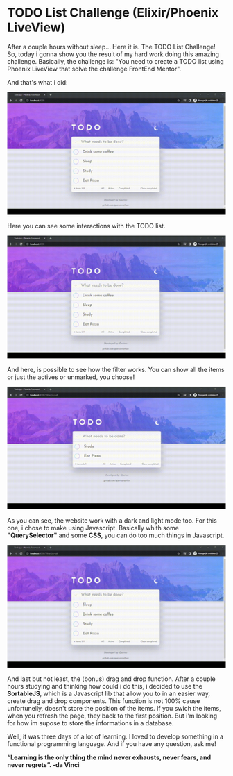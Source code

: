 # TODO List Challenge (Elixir/Phoenix LiveView)

After a couple hours without sleep... Here it is. The TODO List Challenge!
So, today i gonna show you the result of my hard work doing this amazing challenge. Basically, the challenge is: 
"You need to create a TODO list using Phoenix LiveView that solve the challenge FrontEnd Mentor".

And that's what i did:

<img src="/project_working/2022-09-22 04-28-31.gif" />

Here you can see some interactions with the TODO list.

<img src="/project_working/2022-09-22 04-28-48.gif" />

And here, is possible to see how the filter works. You can show all the items or just the actives or unmarked, you choose!

<img src="/project_working/2022-09-22 04-29-09.gif" />

As you can see, the website work with a dark and light mode too. For this one, i chose to make using Javascript.
Basically whith some <b>"QuerySelector"</b> and some <b>CSS</b>, you can do too much things in Javascript.

<img src="/project_working/2022-09-22 04-29-35.gif" />

And last but not least, the (bonus) drag and drop function. After a couple hours studying and thinking how could i do this, i decided to use the <b>SortableJS</b>, which is a Javascript lib that allow you to 
in an easier way, create drag and drop components. This function is not 100% cause unfortunelly, doesn't store the position of the items. If you swich the items, when you refresh the page, they back to the first position. But i'm looking for how im supose to store the informations in a database.

Well, it was three days of a lot of learning. I loved to develop something in a functional programming language. And if you have any question, ask me!

<b>“Learning is the only thing the mind never exhausts, never fears, and never regrets”. -da Vinci </b>



